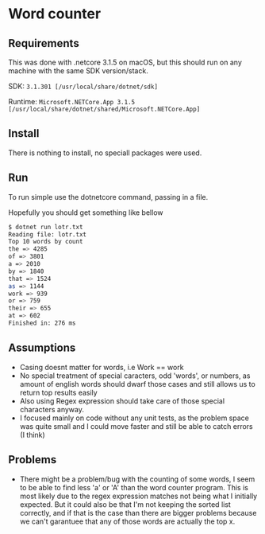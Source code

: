 # Word counter

## Requirements

This was done with .netcore 3.1.5 on macOS, but this should run on any machine with the same SDK version/stack.

SDK: `3.1.301 [/usr/local/share/dotnet/sdk]`

Runtime: `Microsoft.NETCore.App 3.1.5 [/usr/local/share/dotnet/shared/Microsoft.NETCore.App]`

## Install

There is nothing to install, no speciall packages were used.

## Run

To run simple use the dotnetcore command, passing in a file.

Hopefully you should get something like bellow

```sh
$ dotnet run lotr.txt
Reading file: lotr.txt
Top 10 words by count 
the => 4285
of => 3801
a => 2010
by => 1840
that => 1524
as => 1144
work => 939
or => 759
their => 655
at => 602
Finished in: 276 ms
```

## Assumptions

- Casing doesnt matter for words, i.e Work == work
- No special treatment of special caracters, odd 'words', or numbers, as amount of english words should dwarf those cases and still allows us to return top results easily
- Also using Regex expression should take care of those special characters anyway.
- I focused mainly on code without any unit tests, as the problem space was quite small and I could move faster and still be able to catch errors (I think)

## Problems

- There might be a problem/bug with the counting of some words, I seem to be able to find less 'a' or 'A' than the word counter program. This is most likely due to the regex expression matches not being what I initially expected. But it could also be that I'm not keeping the sorted list correctly, and if that is the case than there are bigger problems because we can't garantuee that any of those words are actually the top x.